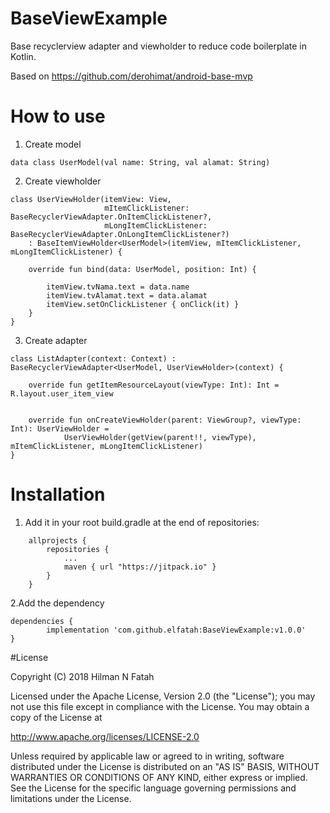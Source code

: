 # BaseViewExample
Base recyclerview adapter and viewholder to reduce code boilerplate in Kotlin.

Based on https://github.com/derohimat/android-base-mvp

# How to use

1. Create model

```
data class UserModel(val name: String, val alamat: String)
```

2. Create viewholder
```
class UserViewHolder(itemView: View,
                     mItemClickListener: BaseRecyclerViewAdapter.OnItemClickListener?,
                     mLongItemClickListener: BaseRecyclerViewAdapter.OnLongItemClickListener?)
    : BaseItemViewHolder<UserModel>(itemView, mItemClickListener, mLongItemClickListener) {
   
    override fun bind(data: UserModel, position: Int) {

        itemView.tvNama.text = data.name
        itemView.tvAlamat.text = data.alamat
        itemView.setOnClickListener { onClick(it) }
    }
}

```

3. Create adapter

```
class ListAdapter(context: Context) : BaseRecyclerViewAdapter<UserModel, UserViewHolder>(context) {
    
    override fun getItemResourceLayout(viewType: Int): Int = R.layout.user_item_view

   
    override fun onCreateViewHolder(parent: ViewGroup?, viewType: Int): UserViewHolder =
            UserViewHolder(getView(parent!!, viewType), mItemClickListener, mLongItemClickListener)
}

```

# Installation

1. Add it in your root build.gradle at the end of repositories:
```
	allprojects {
		repositories {
			...
			maven { url "https://jitpack.io" }
		}
	}

```
2.Add the dependency

	dependencies {
	        implementation 'com.github.elfatah:BaseViewExample:v1.0.0'
	}
	
#License

Copyright (C) 2018 Hilman N Fatah

Licensed under the Apache License, Version 2.0 (the "License");
you may not use this file except in compliance with the License.
You may obtain a copy of the License at

   http://www.apache.org/licenses/LICENSE-2.0

Unless required by applicable law or agreed to in writing, software
distributed under the License is distributed on an "AS IS" BASIS,
WITHOUT WARRANTIES OR CONDITIONS OF ANY KIND, either express or implied.
See the License for the specific language governing permissions and
limitations under the License.
	
